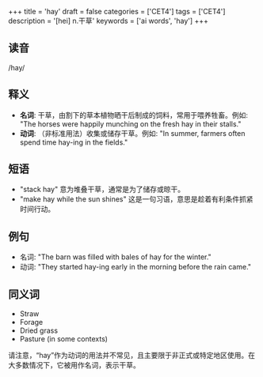 +++
title = 'hay'
draft = false
categories = ['CET4']
tags = ['CET4']
description = '[hei] n.干草'
keywords = ['ai words', 'hay']
+++

## 读音
/hay/

## 释义
- **名词**: 干草，由割下的草本植物晒干后制成的饲料，常用于喂养牲畜。例如: "The horses were happily munching on the fresh hay in their stalls."
- **动词**: （非标准用法）收集或储存干草。例如: "In summer, farmers often spend time hay-ing in the fields."

## 短语
- "stack hay" 意为堆叠干草，通常是为了储存或晾干。
- "make hay while the sun shines" 这是一句习语，意思是趁着有利条件抓紧时间行动。

## 例句
- 名词: "The barn was filled with bales of hay for the winter."
- 动词: "They started hay-ing early in the morning before the rain came."

## 同义词
- Straw
- Forage
- Dried grass
- Pasture (in some contexts)

请注意，“hay”作为动词的用法并不常见，且主要限于非正式或特定地区使用。在大多数情况下，它被用作名词，表示干草。
